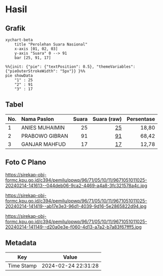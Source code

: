 # Hasil

## Grafik

```mermaid
xychart-beta
    title "Perolehan Suara Nasional"
    x-axis [01, 02, 03]
    y-axis "Suara" 0 --> 91
    bar [25, 91, 17]
```

```mermaid
%%{init: {"pie": {"textPosition": 0.5}, "themeVariables": {"pieOuterStrokeWidth": "5px"}} }%%
pie showData
    "1" : 25
    "2" : 91
    "3" : 17
```

## Tabel

| No. | Nama Paslon    | Suara | Suara (raw) | Persentase |
|:--- |:-------------- | -----:| -----------:| ----------:|
| 1   | ANIES MUHAIMIN | 25    | [25][p-1]   | 18,80      |
| 2   | PRABOWO GIBRAN | 91    | [91][p-2]   | 68,42      |
| 3   | GANJAR MAHFUD  | 17    | [17][p-3]   | 12,78      |


[p-1]: https://github.com/gigit-pemilu/pemilu-2024/blob/main/pilpres/hitung-suara/sub/96-papua-barat-daya/sub/71-kota-sorong/sub/05-sorong-utara/sub/1011-sawagumu/sub/025-tps/sub/paslon-1.txt
[p-2]: https://github.com/gigit-pemilu/pemilu-2024/blob/main/pilpres/hitung-suara/sub/96-papua-barat-daya/sub/71-kota-sorong/sub/05-sorong-utara/sub/1011-sawagumu/sub/025-tps/sub/paslon-2.txt
[p-3]: https://github.com/gigit-pemilu/pemilu-2024/blob/main/pilpres/hitung-suara/sub/96-papua-barat-daya/sub/71-kota-sorong/sub/05-sorong-utara/sub/1011-sawagumu/sub/025-tps/sub/paslon-3.txt

## Foto C Plano

https://sirekap-obj-formc.kpu.go.id/c394/pemilu/ppwp/96/71/05/10/11/9671051011025-20240214-141613--044deb06-9ca2-4469-a4a8-3fc321578a4c.jpg

https://sirekap-obj-formc.kpu.go.id/c394/pemilu/ppwp/96/71/05/10/11/9671051011025-20240214-141419--ab17e3e3-96d1-4039-9d16-5e2865822d94.jpg

https://sirekap-obj-formc.kpu.go.id/c394/pemilu/ppwp/96/71/05/10/11/9671051011025-20240214-141149--d20a0e3e-f060-4d13-a7a2-b7a83f67fff5.jpg


## Metadata

| Key        | Value               |
| ---------- | ------------------- |
| Time Stamp | 2024-02-24 22:31:28 |



